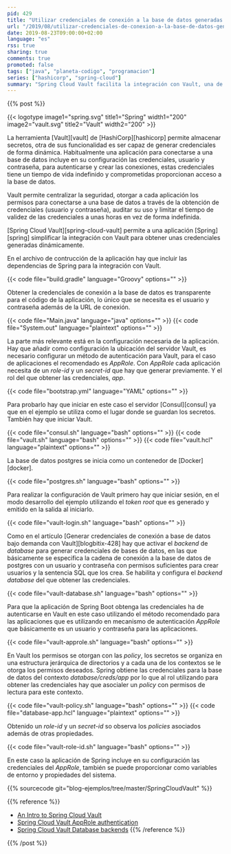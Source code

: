 ```yaml
---
pid: 429
title: "Utilizar credenciales de conexión a la base de datos generadas por Vault en una aplicación de Spring"
url: "/2019/08/utilizar-credenciales-de-conexion-a-la-base-de-datos-generadas-por-vault-en-una-aplicacion-de-spring/"
date: 2019-08-23T09:00:00+02:00
language: "es"
rss: true
sharing: true
comments: true
promoted: false
tags: ["java", "planeta-codigo", "programacion"]
series: ["hashicorp", "spring-cloud"]
summary: "Spring Cloud Vault facilita la integración con Vault, una de sus usos es utilizarlo para obtener unas credenciales de conexión a la base de datos generadas bajo demanda y con un tiempo de vida limitado en vez de embeberlas en la configuración de la aplicación y con u tiempo de vida indefinido."
---
```


{{% post %}}


{{< logotype image1="spring.svg" title1="Spring" width1="200" image2="vault.svg" title2="Vault" width2="200" >}}

La herramienta [Vault][vault] de [HashiCorp][hashicorp] permite almacenar secretos, otra de sus funcionalidad es ser capaz de generar credenciales de forma dinámica. Habitualmente una aplicación para conectarse a una base de datos incluye en su configuración las credenciales, usuario y contraseña, para autenticarse y crear las conexiones, estas credenciales tiene un tiempo de vida indefinido y comprometidas proporcionan acceso a la base de datos.

Vault permite centralizar la seguridad, otorgar a cada aplicación los permisos para conectarse a una base de datos a través de la obtención de credenciales (usuario y contraseña), auditar su uso y limitar el tiempo de validez de las credenciales a unas horas en vez de forma indefinida.

[Spring Cloud Vault][spring-cloud-vault] permite a una aplicación [Spring][spring] simplificar la integración con Vault para obtener unas credenciales generadas dinámicamente.

En el archivo de contrucción de la aplicación hay que incluir las dependencias de Spring para la integración con Vault.

{{< code file="build.gradle" language="Groovy" options="" >}}

Obtener la credenciales de conexión a la base de datos es transparente para el código de la aplicación, lo único que se necesita es el usuario y contraseña además de la URL de conexión. 

{{< code file="Main.java" language="java" options="" >}}
{{< code file="System.out" language="plaintext" options="" >}}

La parte más relevante está en la configuración necesaria de la aplicación. Hay que añadir como configuración la ubicación del servidor Vault, es necesario configurar un método de autenticación para Vault, para el caso de aplicaciones el recomendado es _AppRole_. Con _AppRole_ cada aplicación necesita de un _role-id_ y un _secret-id_ que hay que generar previamente. Y el rol del que obtener las credenciales, _app_.

{{< code file="bootstrap.yml" language="YAML" options="" >}}

Para probarlo hay que iniciar en este caso el servidor [Consul][consul] ya que en el ejemplo se utiliza como el lugar donde se guardan los secretos. También hay que iniciar Vault.

{{< code file="consul.sh" language="bash" options="" >}}
{{< code file="vault.sh" language="bash" options="" >}}
{{< code file="vault.hcl" language="plaintext" options="" >}}

La base de datos postgres se inicia como un contenedor de [Docker][docker].

{{< code file="postgres.sh" language="bash" options="" >}}

Para realizar la configuración de Vault primero hay que iniciar sesión, en el modo desarrollo del ejemplo utilizando el _token root_ que es generado y emitido en la salida al iniciarlo.

{{< code file="vault-login.sh" language="bash" options="" >}}

Como en el artículo [Generar credenciales de conexión a base de datos bajo demanda con Vault][blogbitix-428] hay que activar el _backend_ de _database_ para generar credenciales de bases de datos, en las que básicamente se especifica la cadena de conexión a la base de datos de postgres con un usuario y contraseña con permisos suficientes para crear usuarios y la sentencia SQL que los crea. Se habilita y configura el _backend database_ del que obtener las credenciales.

{{< code file="vault-database.sh" language="bash" options="" >}}

Para que la aplicación de Spring Boot obtenga las credenciales ha de autenticarse en Vault en este caso utilizando el método recomendado para las aplicaciones que es utilizando en mecanismo de autenticación _AppRole_ que básicamente es un usuario y contraseña para las aplicaciones.

{{< code file="vault-approle.sh" language="bash" options="" >}}

En Vault los permisos se otorgan con las _policy_, los secretos se organiza en una estructura jerárquica de directorios y a cada una de los contextos se le otorga los permisos deseados. Spring obtiene las credenciales para la base de datos del contexto _database/creds/app_ por lo que al rol utilizando para obtener las credenciales hay que asocialer un _policy_ con permisos de lectura para este contexto. 

{{< code file="vault-policy.sh" language="bash" options="" >}}
{{< code file="database-app.hcl" language="plaintext" options="" >}}

Obtenido un _role-id_ y un _secret-id_ so observa los _policies_ asociados además de otras propiedades.

{{< code file="vault-role-id.sh" language="bash" options="" >}}

En este caso la aplicación de Spring incluye en su configuración las credenciales del _AppRole_, también se puede proporcionar como variables de entorno y propiedades del sistema.

{{% sourcecode git="blog-ejemplos/tree/master/SpringCloudVault" %}}

{{% reference %}}

* [An Intro to Spring Cloud Vault](https://www.baeldung.com/spring-cloud-vault)
* [Spring Cloud Vault AppRole authentication](https://cloud.spring.io/spring-cloud-vault/reference/html/#_approle_authentication)
* [Spring Cloud Vault Database backends](https://cloud.spring.io/spring-cloud-vault/reference/html/#vault.config.backends.database-backends)
{{% /reference %}}

{{% /post %}}
